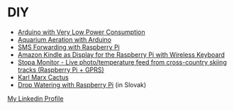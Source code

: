 DIY
===

* [Arduino with Very Low Power Consumption](https://github.com/petervojtek/diy/wiki/Arduino-with-Very-Low-Power-Consumption)
* [Aquarium Aeration with Arduino](https://github.com/petervojtek/diy/wiki/Aquarium-Aeration-with-Arduino)
* [SMS Forwarding with Raspberry Pi](https://github.com/petervojtek/diy/wiki/SMS-Forwarding-with-Raspberry-Pi)
* [Amazon Kindle as Display for the Raspberry Pi with Wireless Keyboard](https://github.com/petervojtek/diy/wiki/Kindleberry-Wireless-Without-Rooting-the-Kindle)
* [Stopa Monitor - Live photo/temperature feed from cross-country skiing tracks (Raspberry Pi + GPRS)](https://github.com/sk-vpohybe/stopa-monitor)
* [Karl Marx Cactus](https://plus.google.com/photos/109006268083420008872/albums/5760281916501825889?banner=pwa)
* [Drop Watering with Raspberry Pi](https://github.com/petervojtek/diy/wiki/Kvapkov%C3%A9-zavla%C5%BEovanie) (in Slovak)



[My Linkedin Profile](http://www.linkedin.com/pub/peter-vojtek/12/9b9/197)
